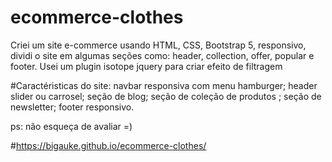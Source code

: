 # ecommerce-clothes

Criei um site e-commerce usando HTML, CSS, Bootstrap 5, responsivo, dividi o site em algumas seções como: header, collection, offer, popular e footer. Usei um plugin isotope jquery para criar efeito de filtragem

#Caractéristicas do site:
navbar responsiva com menu hamburger;
header slider ou carrosel;
seção de blog;
seção de coleção de produtos ;
seção de newsletter;
footer responsivo.

ps: não esqueça de avaliar =)

#https://bigauke.github.io/ecommerce-clothes/
